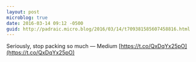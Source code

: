 ```yaml
---
layout: post
microblog: true
date: 2016-03-14 09:12 -0500
guid: http://padraic.micro.blog/2016/03/14/t709381585607458816.html
---
```

Seriously, stop packing so much — Medium [https://t.co/QxDqYx25pO](https://t.co/QxDqYx25pO)
